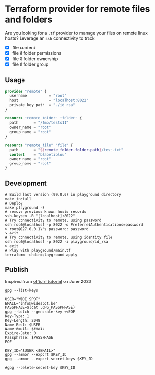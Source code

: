 # Terraform provider for remote files and folders

Are you looking for a `.tf` provider to manage your files on remote linux hosts? 
Leverage an `ssh` connectivity to track
- [x] file content
- [x] file & folder permissions
- [x] file & folder ownership
- [x] file & folder group

## Usage
```terraform
provider "remote" {
  username          = "root"
  host              = "localhost:8022"
  private_key_path  = "./id_rsa"
}

resource "remote_folder" "folder" {
  path       = "/tmp/tests11"
  owner_name = "root"
  group_name = "root"
}

resource "remote_file" "file" {
  path       = "${remote_folder.folder.path}/test.txt"
  content    = "blabetiblou"
  owner_name = "root"
  group_name = "root"
}
```

## Development
```shell
# Build last version (99.0.0) in playground directory
make install
# Deploy 
make playground -B
# remove previous known hosts records
ssh-keygen -R "[localhost]:8022"
# Try connectivity to remote, using password
ssh root@localhost -p 8022 -o PreferredAuthentications=password
> root@127.0.0.1\'s password: password
> exit
# Try connectivity to remote, using identity file
ssh root@localhost -p 8022 -i playground/id_rsa
> exit
# Play with playground/main.tf
terraform -chdir=playground apply
```

## Publish
Inspired from [official tutorial](https://developer.hashicorp.com/terraform/tutorials/providers/provider-release-publish)
on June 2023
```shell
gpg --list-keys

USER="WIDE SPOT"
EMAIL="info@widespot.be"
PASSPHASE=$(cat .GPG_PASSPHRASE)
gpg --batch --generate-key <<EOF
Key-Type: 1
Key-Length: 2048
Name-Real: $USER
Name-Email: $EMAIL
Expire-Date: 0
Passphrase: $PASSPHASE
EOF

KEY_ID="$USER <$EMAIL>"
gpg --armor --export $KEY_ID
gpg --armor --export-secret-keys $KEY_ID

#gpg --delete-secret-key $KEY_ID
```
